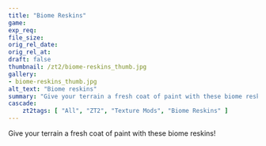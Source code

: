 ```yaml
---
title: "Biome Reskins"
game:
exp_req: 
file_size: 
orig_rel_date:
orig_rel_at:
draft: false
thumbnail: /zt2/biome-reskins_thumb.jpg
gallery:
- biome-reskins_thumb.jpg
alt_text: "Biome reskins"
summary: "Give your terrain a fresh coat of paint with these biome reskins!"
cascade:
    zt2tags: [ "All", "ZT2", "Texture Mods", "Biome Reskins" ]
---
```


Give your terrain a fresh coat of paint with these biome reskins!
